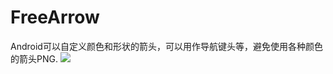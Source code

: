 # FreeArrow
Android可以自定义颜色和形状的箭头，可以用作导航键头等，避免使用各种颜色的箭头PNG.
![](https://github.com/zjsx/FreeArrow/blob/master/screenshot/Screenshot_2016-06-08-14-09-54_zjsx.freearrow.png)
